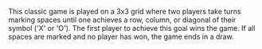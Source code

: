 This classic game is played on a 3x3 grid where two players take turns marking spaces until one achieves a row, column, or diagonal of their symbol ('X' or 'O'). The first player to achieve this goal wins the game. If all spaces are marked and no player has won, the game ends in a draw.